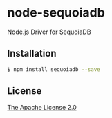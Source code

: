 # node-sequoiadb
Node.js Driver for SequoiaDB

## Installation

```bash
$ npm install sequoiadb --save
```

## License
[The Apache License 2.0](https://github.com/SequoiaDB/node-sequoiadb/blob/master/LICENSE)
